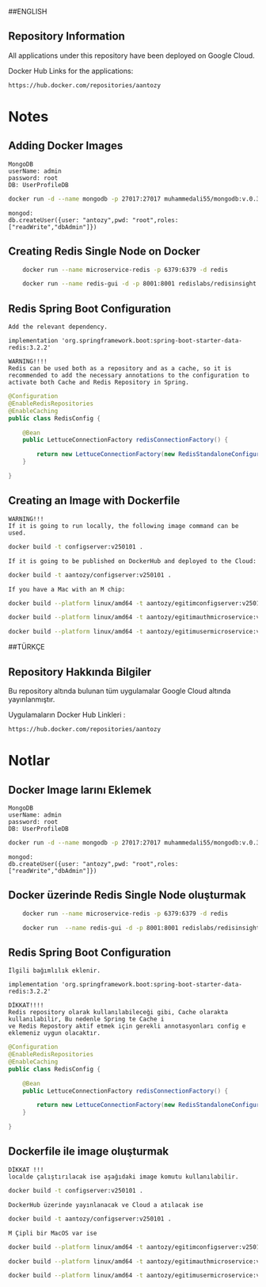 ##ENGLISH

## Repository Information
All applications under this repository have been deployed on Google Cloud.

Docker Hub Links for the applications:
```
https://hub.docker.com/repositories/aantozy
```

# Notes

## Adding Docker Images

    MongoDB
    userName: admin
    password: root
    DB: UserProfileDB
```bash
docker run -d --name mongodb -p 27017:27017 muhammedali55/mongodb:v.0.3
```

    mongod:
    db.createUser({user: "antozy",pwd: "root",roles: ["readWrite","dbAdmin"]})

## Creating Redis Single Node on Docker

```bash
    docker run --name microservice-redis -p 6379:6379 -d redis
```

```bash
    docker run --name redis-gui -d -p 8001:8001 redislabs/redisinsight:1.14.0
```

## Redis Spring Boot Configuration
    Add the relevant dependency.

    implementation 'org.springframework.boot:spring-boot-starter-data-redis:3.2.2'

    WARNING!!!!
    Redis can be used both as a repository and as a cache, so it is recommended to add the necessary annotations to the configuration to activate both Cache and Redis Repository in Spring.

```java
@Configuration
@EnableRedisRepositories
@EnableCaching
public class RedisConfig {

    @Bean
    public LettuceConnectionFactory redisConnectionFactory() {

        return new LettuceConnectionFactory(new RedisStandaloneConfiguration("localhost", 6379));
    }

}
```

## Creating an Image with Dockerfile

    WARNING!!!
    If it is going to run locally, the following image command can be used.

```bash
docker build -t configserver:v250101 .
```

    If it is going to be published on DockerHub and deployed to the Cloud:

```bash
docker build -t aantozy/configserver:v250101 .
```

    If you have a Mac with an M chip:

```bash
docker build --platform linux/amd64 -t aantozy/egitimconfigserver:v250101 .

docker build --platform linux/amd64 -t aantozy/egitimauthmicroservice:v250101 .

docker build --platform linux/amd64 -t aantozy/egitimusermicroservice:v250101 .
```

##TÜRKÇE
## Repository Hakkında Bilgiler
Bu repository altında bulunan tüm uygulamalar Google Cloud altında yayınlanmıştır.

Uygulamaların Docker Hub Linkleri :
```
https://hub.docker.com/repositories/aantozy
```

# Notlar

## Docker Image larını Eklemek

    MongoDB
    userName: admin
    password: root
    DB: UserProfileDB
``` bash
docker run -d --name mongodb -p 27017:27017 muhammedali55/mongodb:v.0.3
```

    mongod: 
    db.createUser({user: "antozy",pwd: "root",roles: ["readWrite","dbAdmin"]})


## Docker üzerinde Redis Single Node oluşturmak

```bash
    docker run --name microservice-redis -p 6379:6379 -d redis
```

```bash
    docker run  --name redis-gui -d -p 8001:8001 redislabs/redisinsight:1.14.0
```

## Redis Spring Boot Configuration
    İlgili bağımlılık eklenir.

    implementation 'org.springframework.boot:spring-boot-starter-data-redis:3.2.2'

    DİKKAT!!!!
    Redis repository olarak kullanılabileceği gibi, Cache olarakta kullanılabilir, Bu nedenle Spring te Cache i 
    ve Redis Repostory aktif etmek için gerekli annotasyonları config e eklemeniz uygun olacaktır.

```java
@Configuration
@EnableRedisRepositories
@EnableCaching
public class RedisConfig {

    @Bean
    public LettuceConnectionFactory redisConnectionFactory() {

        return new LettuceConnectionFactory(new RedisStandaloneConfiguration("localhost", 6379));
    }

}
```

## Dockerfile ile image oluşturmak

    DİKKAT !!!
    localde çalıştırılacak ise aşağıdaki image komutu kullanılabilir.

```bash
docker build -t configserver:v250101 .
```

    DockerHub üzerinde yayınlanacak ve Cloud a atılacak ise 

```bash
docker build -t aantozy/configserver:v250101 .
```

    M Çipli bir MacOS var ise 

```bash
docker build --platform linux/amd64 -t aantozy/egitimconfigserver:v250101 .

docker build --platform linux/amd64 -t aantozy/egitimauthmicroservice:v250101 .

docker build --platform linux/amd64 -t aantozy/egitimusermicroservice:v250101 .
```
